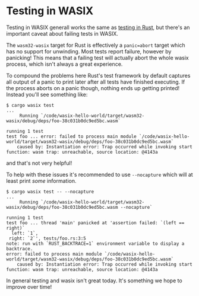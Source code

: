 # Testing in WASIX

Testing in WASIX generall works the same as [testing in
Rust](https://doc.rust-lang.org/book/ch11-01-writing-tests.html), but there's an
important caveat about failing tests in WASIX.

The `wasm32-wasix` target for Rust is effectively a `panic=abort` target which
has no support for unwinding. Most tests report failure, however by panicking!
This means that a failing test will actually abort the whole wasix process, which
isn't always a great experience.

To compound the problems here Rust's test framework by default captures all
output of a panic to print later after all tests have finished executing. If the
process aborts on a panic though, nothing ends up getting printed! Instead
you'll see something like:

```
$ cargo wasix test
...
     Running `/code/wasix-hello-world/target/wasm32-wasix/debug/deps/foo-38c031b0dc9ed5bc.wasm`

running 1 test
test foo ... error: failed to process main module `/code/wasix-hello-world/target/wasm32-wasix/debug/deps/foo-38c031b0dc9ed5bc.wasm`
    caused by: Instantiation error: Trap occurred while invoking start function: wasm trap: unreachable, source location: @4143a
```

and that's not very helpful!

To help with these issues it's recommended to use `--nocapture` which will at
least print *some* information.

```
$ cargo wasix test -- --nocapture
...
     Running `/code/wasix-hello-world/target/wasm32-wasix/debug/deps/foo-38c031b0dc9ed5bc.wasm --nocapture`

running 1 test
test foo ... thread 'main' panicked at 'assertion failed: `(left == right)`
  left: `1`,
 right: `2`', tests/foo.rs:3:5
note: run with `RUST_BACKTRACE=1` environment variable to display a backtrace.
error: failed to process main module `/code/wasix-hello-world/target/wasm32-wasix/debug/deps/foo-38c031b0dc9ed5bc.wasm`
    caused by: Instantiation error: Trap occurred while invoking start function: wasm trap: unreachable, source location: @4143a
```

In general testing and wasix isn't great today. It's something we hope to improve
over time!
